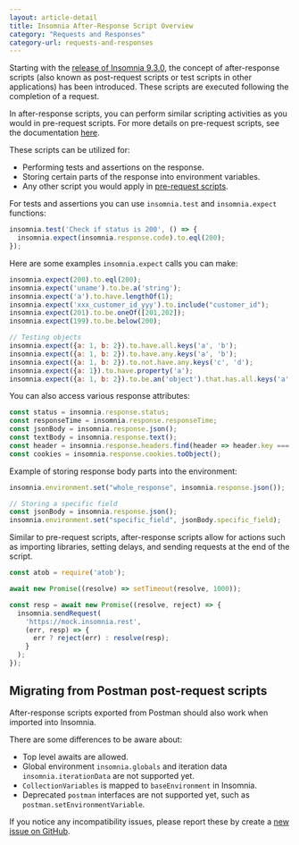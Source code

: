 ```yaml
---
layout: article-detail
title: Insomnia After-Response Script Overview
category: "Requests and Responses"
category-url: requests-and-responses
---
```


Starting with the [release of Insomnia 9.3.0](https://konghq.com/blog/product-releases/insomnia-9-3-ga), the concept of after-response scripts (also known as post-request scripts or test scripts in other applications) has been introduced. These scripts are executed following the completion of a request.

In after-response scripts, you can perform similar scripting activities as you would in pre-request scripts. For more details on pre-request scripts, see the documentation [here](https://docs.insomnia.rest/insomnia/pre-request-script).

These scripts can be utilized for:

- Performing tests and assertions on the response.
- Storing certain parts of the response into environment variables.
- Any other script you would apply in [pre-request scripts](https://docs.insomnia.rest/insomnia/pre-request-script).

For tests and assertions you can use `insomnia.test` and `insomnia.expect` functions:

```js
insomnia.test('Check if status is 200', () => {
  insomnia.expect(insomnia.response.code).to.eql(200);
});
```

Here are some examples `insomnia.expect` calls you can make:

```js
insomnia.expect(200).to.eql(200);
insomnia.expect('uname').to.be.a('string');
insomnia.expect('a').to.have.lengthOf(1);
insomnia.expect('xxx_customer_id_yyy').to.include("customer_id");
insomnia.expect(201).to.be.oneOf([201,202]);
insomnia.expect(199).to.be.below(200);

// Testing objects
insomnia.expect({a: 1, b: 2}).to.have.all.keys('a', 'b');
insomnia.expect({a: 1, b: 2}).to.have.any.keys('a', 'b');
insomnia.expect({a: 1, b: 2}).to.not.have.any.keys('c', 'd');
insomnia.expect({a: 1}).to.have.property('a');
insomnia.expect({a: 1, b: 2}).to.be.an('object').that.has.all.keys('a', 'b');
```

You can also access various response attributes:

```js
const status = insomnia.response.status;
const responseTime = insomnia.response.responseTime;
const jsonBody = insomnia.response.json();
const textBody = insomnia.response.text();
const header = insomnia.response.headers.find(header => header.key === 'Content-Type');
const cookies = insomnia.response.cookies.toObject();
```

Example of storing response body parts into the environment:

```js
insomnia.environment.set("whole_response", insomnia.response.json());

// Storing a specific field
const jsonBody = insomnia.response.json();
insomnia.environment.set("specific_field", jsonBody.specific_field);
```

Similar to pre-request scripts, after-response scripts allow for actions such as importing libraries, setting delays, and sending requests at the end of the script.

```js
const atob = require('atob');

await new Promise((resolve) => setTimeout(resolve, 1000));

const resp = await new Promise((resolve, reject) => {
  insomnia.sendRequest(
    'https://mock.insomnia.rest',
    (err, resp) => {
      err ? reject(err) : resolve(resp);
    }
  );
});
```

## Migrating from Postman post-request scripts

After-response scripts exported from Postman should also work when imported into Insomnia.

There are some differences to be aware about:

- Top level awaits are allowed.
- Global environment `insomnia.globals` and iteration data `insomnia.iterationData` are not supported yet.
- `CollectionVariables` is mapped to `baseEnvironment` in Insomnia.
- Deprecated `postman` interfaces are not supported yet, such as `postman.setEnvironmentVariable`.

If you notice any incompatibility issues, please report these by create a [new issue on GitHub](https://github.com/kong/insomnia/issues).
